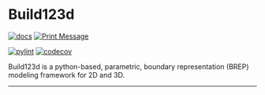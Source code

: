 # Build123d

[![docs](https://img.shields.io/badge/docs-passing-brightgreen.svg)](link-to-docs)
[![Print Message](https://github.com/mohit-vectra/test_install_package/actions/workflows/print_msg.yml/badge.svg?branch=main&cache-bust=1)](https://github.com/mohit-vectra/test_install_package/actions/workflows/print_msg.yml)


[![pylint](https://img.shields.io/badge/pylint-passing-brightgreen.svg)](link-to-pylint-results)
[![codecov](https://img.shields.io/badge/codecov-96%25-brightgreen.svg)](link-to-codecov)

Build123d is a python-based, parametric, boundary representation (BREP) modeling framework for 2D and 3D.

---
